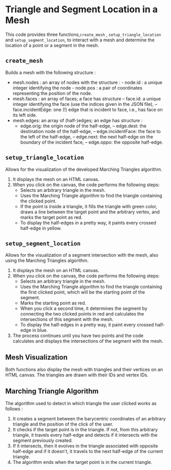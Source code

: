 # Triangle and Segment Location in a Mesh

This code provides three functions,`create_mesh` ,  `setup_triangle_location` and `setup_segment_location`, to interact with a mesh and determine the location of a point or a segment in the mesh.

## `create_mesh`

Builds a mesh with the following structure : 

   - mesh.nodes : an array of nodes with the structure :
         - node.id : a unique integer identifying the node
         - node.pos : a pair of coordinates representing the position of the
           node.
   - mesh.faces : an array of faces; a face has structure
         – face.id: a unique integer identifying the face (use the indices given in the JSON file),
         – face.incidentEdge: one (!) edge that is incident to face, i.e., has face on its left side.
   -  mesh.edges: an array of (half-)edges; an edge has structure :
         -  edge.orig: the origin node of the half-edge,
         – edge.dest: the destination node of the half-edge,
         – edge.incidentFace: the face to the left of the half-edge,
         – edge.next: the next half-edge on the boundary of the incident
           face,
         – edge.oppo: the opposite half-edge.

## `setup_triangle_location`

Allows for the visualization of the developed Marching Triangles algorithm. 

1. It displays the mesh on an HTML canvas.
2. When you click on the canvas, the code performs the following steps:
   - Selects an arbitrary triangle in the mesh.
   - Uses the Marching Triangle algorithm to find the triangle containing the clicked point.
   - If the point is inside a triangle, it fills the triangle with green color, draws a line between the target point and the arbitrary vertex, and marks the target point as red.
   - To display the half-edges in a pretty way, it paints every crossed half-edge in yellow.

## `setup_segment_location`

Allows for the visualization of a segment intersection with the mesh, also using the Marching Triangles algorithm.

1. It displays the mesh on an HTML canvas.
2. When you click on the canvas, the code performs the following steps:
   - Selects an arbitrary triangle in the mesh.
   - Uses the Marching Triangle algorithm to find the triangle containing the first clicked point, which will be the starting point of the segment.
   - Marks the starting point as red.
   - When you click a second time, it determines the segment by connecting the two clicked points in red and calculates the intersections of this segment with the mesh. 
   - To display the half-edges in a pretty way, it paint every crossed half-edge in blue.
3. The process continues until you have two points and the code calculates and displays the intersections of the segment with the mesh.

## Mesh Visualization

Both functions also display the mesh with triangles and their vertices on an HTML canvas. The triangles are drawn with their IDs and vertex IDs.

## Marching Triangle Algorithm 

The algorithm used to detect in which triangle the user clicked works as follows : 

 1. It creates a segment between the barycentric coordinates of an arbitrary triangle and the position of the click of the user.
 2. It checks if the target point is in the triangle. If not, from this arbitrary triangle, it travels every half-edge and detects if it intersects with the segment previously created.
 4. If it intersects, then it evolves in the triangle associated with opposite half-edge and if it doesn't, it travels to the next half-edge of the current triangle.
 5. The algorithm ends when the target point is in the current triangle.
